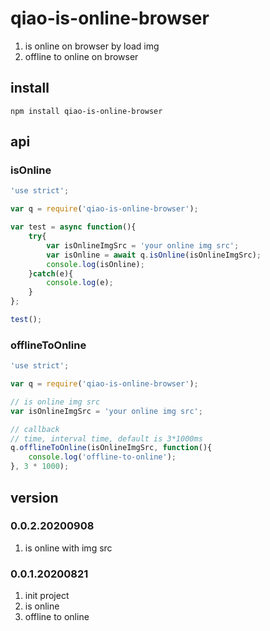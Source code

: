 # qiao-is-online-browser
1. is online on browser by load img
2. offline to online on browser

## install
```
npm install qiao-is-online-browser
```

## api
### isOnline
```javascript
'use strict';

var q = require('qiao-is-online-browser');

var test = async function(){
    try{
        var isOnlineImgSrc = 'your online img src';
        var isOnline = await q.isOnline(isOnlineImgSrc);
        console.log(isOnline);
    }catch(e){
        console.log(e);
    }
};

test();
```

### offlineToOnline
```javascript
'use strict';

var q = require('qiao-is-online-browser');

// is online img src
var isOnlineImgSrc = 'your online img src';

// callback
// time, interval time, default is 3*1000ms
q.offlineToOnline(isOnlineImgSrc, function(){
    console.log('offline-to-online');
}, 3 * 1000);
```

## version
### 0.0.2.20200908
1. is online with img src

### 0.0.1.20200821
1. init project
2. is online
3. offline to online
